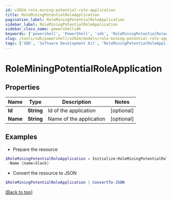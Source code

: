 ```yaml
---
id: v2024-role-mining-potential-role-application
title: RoleMiningPotentialRoleApplication
pagination_label: RoleMiningPotentialRoleApplication
sidebar_label: RoleMiningPotentialRoleApplication
sidebar_class_name: powershellsdk
keywords: ['powershell', 'PowerShell', 'sdk', 'RoleMiningPotentialRoleApplication', 'V2024RoleMiningPotentialRoleApplication'] 
slug: /tools/sdk/powershell/v2024/models/role-mining-potential-role-application
tags: ['SDK', 'Software Development Kit', 'RoleMiningPotentialRoleApplication', 'V2024RoleMiningPotentialRoleApplication']
---
```



# RoleMiningPotentialRoleApplication

## Properties

Name | Type | Description | Notes
------------ | ------------- | ------------- | -------------
**Id** | **String** | Id of the application | [optional] 
**Name** | **String** | Name of the application | [optional] 

## Examples

- Prepare the resource
```powershell
$RoleMiningPotentialRoleApplication = Initialize-RoleMiningPotentialRoleApplication  -Id {id=2c9180877212632a017228d5a796292b} `
 -Name {name=Slack}
```

- Convert the resource to JSON
```powershell
$RoleMiningPotentialRoleApplication | ConvertTo-JSON
```


[[Back to top]](#) 

